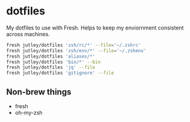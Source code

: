 # dotfiles

My dotfiles to use with Fresh. Helps to keep my enviornment consistent across machines.

```sh
fresh jutley/dotfiles 'zsh/rc/*' --file='~/.zshrc'
fresh jutley/dotfiles 'zsh/env/*' --file='~/.zshenv'
fresh jutley/dotfiles 'aliases/*'
fresh jutley/dotfiles 'bin/*' --bin
fresh jutley/dotfiles 'jq' --file
fresh jutley/dotfiles 'gitignore' --file
```

## Non-brew things

* fresh
* oh-my-zsh
